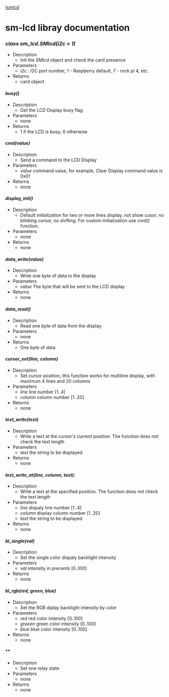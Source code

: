 [!smlcd](../../images/sequent.jpg)

# sm-lcd libray documentation

### *class sm_lcd.SMlcd(i2c = 1)*
* Description
  * Init the SMlcd object and check the card presence 
* Parameters
  * i2c : I2C port number, 1 - Raspberry default, 7 - rock pi 4, etc.
* Returns 
  * card object
  
#### *busy()*
* Description
  * Get the LCD Display busy flag
* Parameters  
  * none
* Returns
  * 1 if the LCD is busy; 0 otherwise
  
#### *cmd(value)*
* Description
  * Send a command to the LCD Display
* Parameters
  * *value* command value, for example, Clear Display command value is 0x01
* Returns
  * none
  
#### *display_init()*
* Description
  * Default initialization for two or more lines display, not show cusor, no blinking cursor, no shifting. For custom initialization use *cmd()* function.
* Parameters
  * none
* Returns
  * none
  
#### *data_write(value)*
* Description
  * Write one byte of data to the display
* Parameters
  * *value* The byte that will be sent to the LCD display
* Returns
  * none  
  
#### *data_read()*
* Description
  * Read one byte of data from the display
* Parameters
  * none
* Returns
  * One byte of data
  
#### *cursor_set(line, column)*
* Description
  * Set cursor position, this function works for multiline display, with maximum 4 lines and 20 columns
* Parameters
  * *line* line number [1..4]
  * *column* column number [1..20]
* Returns
  * none  

#### *text_write(text)*
* Description
  * Write a text at the cursor's current position. The function does not check the text length
* Parameters  
  * *text* the string to be displayed 
* Returns
  * none

#### *text_write_at(line, column, text):*
* Description
  * Write a text at the specified position. The function does not check the text length
* Parameters
  * *line* dispaly line number [1..4]
  * *column* display column number [1..20]
  * *text* the string to be displayed 
* Returns
  * none

#### *bl_single(val)*
* Description
  * Set the single color dispaly backlight intensity
* Parameters
  * *val* intensity in precents [0..100]
* Returns
  * none

#### *bl_rgb(red, green, blue)*
* Description
  * Set the RGB diplay backlight intensity by color
* Parameters
  * *red* red color intensity [0..100]
  * *greeen* green color intensity [0..100]
  * *blue* blue color intensity [0..100]
* Returns
  * none

#### **
* Description
  * Set one relay state
* Parameters
  * none
* Returns
  * none


   
